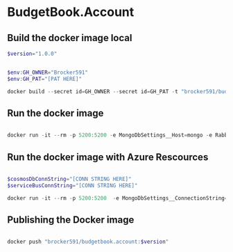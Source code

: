 # BudgetBook.Account

## Build the docker image local

```powershell
$version="1.0.0"


$env:GH_OWNER="Brocker591"
$env:GH_PAT="[PAT HERE]"

docker build --secret id=GH_OWNER --secret id=GH_PAT -t "brocker591/budgetbook.account:$version"  .

```

## Run the docker image

```powershell

docker run -it --rm -p 5200:5200 -e MongoDbSettings__Host=mongo -e RabbitMQSettings__Host=rabbitmq --name account --network playinfra_default brocker591/budgetbook.account:$version

```

## Run the docker image with Azure Rescources

```powershell

$cosmosDbConnString="[CONN STRING HERE]"
$serviceBusConnString="[CONN STRING HERE]"

docker run -it --rm -p 5200:5200  -e MongoDbSettings__ConnectionString=$cosmosDbConnString -e ServiceBusSettings__ConnectionString=$serviceBusConnString -e ServiceSettings__MessageBroker="SERVICEBUS" --name account --network playinfra_default brocker591/budgetbook.account:$version

```

## Publishing the Docker image

```powershell

docker push "brocker591/budgetbook.account:$version"
```